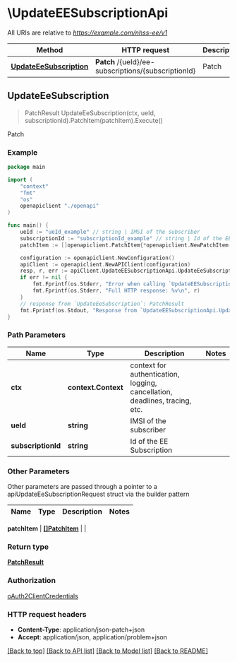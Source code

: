 # \UpdateEESubscriptionApi

All URIs are relative to *https://example.com/nhss-ee/v1*

Method | HTTP request | Description
------------- | ------------- | -------------
[**UpdateEeSubscription**](UpdateEESubscriptionApi.md#UpdateEeSubscription) | **Patch** /{ueId}/ee-subscriptions/{subscriptionId} | Patch



## UpdateEeSubscription

> PatchResult UpdateEeSubscription(ctx, ueId, subscriptionId).PatchItem(patchItem).Execute()

Patch

### Example

```go
package main

import (
    "context"
    "fmt"
    "os"
    openapiclient "./openapi"
)

func main() {
    ueId := "ueId_example" // string | IMSI of the subscriber
    subscriptionId := "subscriptionId_example" // string | Id of the EE Subscription
    patchItem := []openapiclient.PatchItem{*openapiclient.NewPatchItem(*openapiclient.NewPatchOperation(), "Path_example")} // []PatchItem | 

    configuration := openapiclient.NewConfiguration()
    apiClient := openapiclient.NewAPIClient(configuration)
    resp, r, err := apiClient.UpdateEESubscriptionApi.UpdateEeSubscription(context.Background(), ueId, subscriptionId).PatchItem(patchItem).Execute()
    if err != nil {
        fmt.Fprintf(os.Stderr, "Error when calling `UpdateEESubscriptionApi.UpdateEeSubscription``: %v\n", err)
        fmt.Fprintf(os.Stderr, "Full HTTP response: %v\n", r)
    }
    // response from `UpdateEeSubscription`: PatchResult
    fmt.Fprintf(os.Stdout, "Response from `UpdateEESubscriptionApi.UpdateEeSubscription`: %v\n", resp)
}
```

### Path Parameters


Name | Type | Description  | Notes
------------- | ------------- | ------------- | -------------
**ctx** | **context.Context** | context for authentication, logging, cancellation, deadlines, tracing, etc.
**ueId** | **string** | IMSI of the subscriber | 
**subscriptionId** | **string** | Id of the EE Subscription | 

### Other Parameters

Other parameters are passed through a pointer to a apiUpdateEeSubscriptionRequest struct via the builder pattern


Name | Type | Description  | Notes
------------- | ------------- | ------------- | -------------


 **patchItem** | [**[]PatchItem**](PatchItem.md) |  | 

### Return type

[**PatchResult**](PatchResult.md)

### Authorization

[oAuth2ClientCredentials](../README.md#oAuth2ClientCredentials)

### HTTP request headers

- **Content-Type**: application/json-patch+json
- **Accept**: application/json, application/problem+json

[[Back to top]](#) [[Back to API list]](../README.md#documentation-for-api-endpoints)
[[Back to Model list]](../README.md#documentation-for-models)
[[Back to README]](../README.md)

